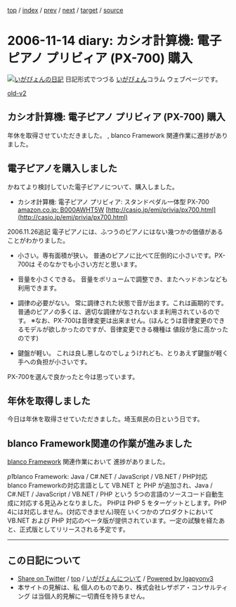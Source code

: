 [top](../index.html) 
 / [index](index.html) 
 / [prev](ig061113.html) 
 / [next](ig061115.html) 
 / [target](https://www.igapyon.jp/igapyon/diary/2006/ig061114.html) 
 / [source](https://github.com/igapyon/diary/blob/master/2006/ig061114.src.md) 

2006-11-14 diary: カシオ計算機: 電子ピアノ プリビィア (PX-700) 購入
=====================================================================================================
[![いがぴょんの日記](https://www.igapyon.jp/igapyon/diary/images/iga200306s.jpg "いがぴょん")](https://www.igapyon.jp/igapyon/diary/memo/memoigapyon.html) 日記形式でつづる [いがぴょん](https://www.igapyon.jp/igapyon/diary/memo/memoigapyon.html)コラム ウェブページです。

[old-v2](ig061114-orig.html)

## カシオ計算機: 電子ピアノ プリビィア (PX-700) 購入

年休を取得させていただきました。 , blanco Framework 関連作業に進捗がありました。


## 電子ピアノを購入しました

かねてより検討していた電子ピアノについて、購入しました。

* カシオ計算機: 電子ピアノ プリビィア: スタンドペダル一体型 PX-700
  [amazon.co.jp: B000AWHT5W](http://www.amazon.co.jp/exec/obidos/ASIN/B000AWHT5W/igapyondiary-22)
  [http://casio.jp/emi/privia/px700.html](http://casio.jp/emi/privia/px700.html)

2006.11.26追記 電子ピアノには、ふつうのピアノにはない幾つかの価値があることがわかりました。

* 小さい。専有面積が狭い。
  普通のピアノに比べて圧倒的に小さいです。PX-700は そのなかでも小さい方だと思います。
  
* 音量を小さくできる。
  音量をボリュームで調整でき、またヘッドホンなども利用できます。
  
* 調律の必要がない。
  常に調律された状態で音が出ます。これは画期的です。普通のピアノの多くは、適切な調律がなされないまま利用されているのです。
  ※なお、PX-700は音律変更は出来ません。(ほんとうは音律変更のできるモデルが欲しかったのですが、音律変更できる機種は 値段が急に高かったのです)
  
* 鍵盤が軽い。
  これは良し悪しなのでしょうけれども、とりあえず鍵盤が軽く 手への負担が小さいです。

PX-700を選んで良かったと今は思っています。

## 年休を取得しました

今日は年休を取得させていただきました。埼玉県民の日という日です。

## blanco Framework関連の作業が進みました

[blanco Framework](http://www.igapyon.jp/blanco/blanco.ja.html) 関連作業において 進捗がありました。


*p1*blanco Framework: Java / C#.NET / JavaScript / VB.NET / PHP対応
blanco Frameworkの対応言語として VB.NET と PHP が追加され、Java / C#.NET / JavaScript / VB.NET / PHP という 5つの言語のソースコード自動生成に対応する見込みとなりました。
PHPは PHP 5 をターゲットとします。PHP 4には対応しません。(対応できません)現在 いくつかのプロダクトにおいて VB.NET および PHP 対応のベータ版が提供されています。一定の試験を経たあと、正式版としてリリースされる予定です。


----------------------------------------------------------------------------------------------------

## この日記について

* [Share on Twitter](https://twitter.com/intent/tweet?hashtags=igapyon%2Cdiary%2C%E3%81%84%E3%81%8C%E3%81%B4%E3%82%87%E3%82%93&text=%E3%82%AB%E3%82%B7%E3%82%AA%E8%A8%88%E7%AE%97%E6%A9%9F%3A+%E9%9B%BB%E5%AD%90%E3%83%94%E3%82%A2%E3%83%8E+%E3%83%97%E3%83%AA%E3%83%93%E3%82%A3%E3%82%A2+%28PX-700%29+%E8%B3%BC%E5%85%A5&url=https%3A%2F%2Fwww.igapyon.jp%2Figapyon%2Fdiary%2F2006%2Fig061114.html) / [top](../index.html) / [いがぴょんについて](https://www.igapyon.jp/igapyon/diary/memo/memoigapyon.html) / [Powered by Igapyonv3](https://github.com/igapyon/igapyonv3)
* 本サイトの見解は、私 個人のものであり、株式会社レザボア・コンサルティング は当個人的見解に一切責任を持ちません。 
